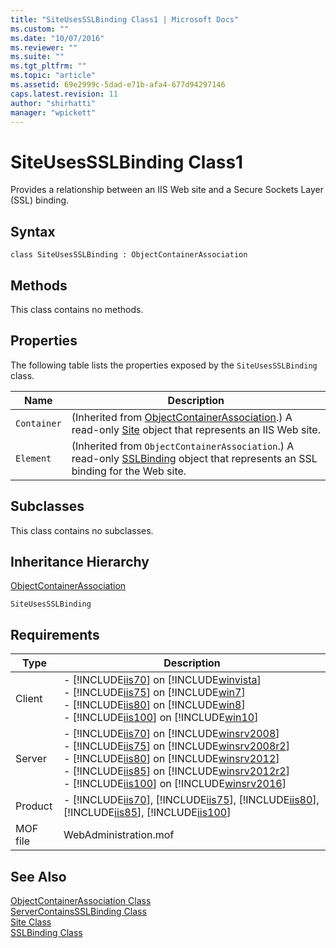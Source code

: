 ```yaml
---
title: "SiteUsesSSLBinding Class1 | Microsoft Docs"
ms.custom: ""
ms.date: "10/07/2016"
ms.reviewer: ""
ms.suite: ""
ms.tgt_pltfrm: ""
ms.topic: "article"
ms.assetid: 69e2999c-5dad-e71b-afa4-677d94297146
caps.latest.revision: 11
author: "shirhatti"
manager: "wpickett"
---
```

# SiteUsesSSLBinding Class1
Provides a relationship between an IIS Web site and a Secure Sockets Layer (SSL) binding.  
  
## Syntax  
  
```vbs  
class SiteUsesSSLBinding : ObjectContainerAssociation  
```  
  
## Methods  
 This class contains no methods.  
  
## Properties  
 The following table lists the properties exposed by the `SiteUsesSSLBinding` class.  
  
|Name|Description|  
|----------|-----------------|  
|`Container`|(Inherited from [ObjectContainerAssociation](../../reference/admin/objectcontainerassociation-class1.md).) A read-only [Site](../../reference/admin/site-class1.md) object that represents an IIS Web site.|  
|`Element`|(Inherited from `ObjectContainerAssociation`.) A read-only [SSLBinding](../../reference/admin/sslbinding-class.md) object that represents an SSL binding for the Web site.|  
  
## Subclasses  
 This class contains no subclasses.  
  
## Inheritance Hierarchy  
 [ObjectContainerAssociation](../../reference/admin/objectcontainerassociation-class1.md)  
  
 `SiteUsesSSLBinding`  
  
## Requirements  
  
|Type|Description|  
|----------|-----------------|  
|Client|-   [!INCLUDE[iis70](../../reference/admin/includes/iis70-md.md)] on [!INCLUDE[winvista](../../reference/admin/includes/winvista-md.md)]<br />-   [!INCLUDE[iis75](../../reference/admin/includes/iis75-md.md)] on [!INCLUDE[win7](../../reference/admin/includes/win7-md.md)]<br />-   [!INCLUDE[iis80](../../reference/admin/includes/iis80-md.md)] on [!INCLUDE[win8](../../reference/admin/includes/win8-md.md)]<br />-   [!INCLUDE[iis100](../../reference/admin/includes/iis100-md.md)] on [!INCLUDE[win10](../../reference/admin/includes/win10-md.md)]|  
|Server|-   [!INCLUDE[iis70](../../reference/admin/includes/iis70-md.md)] on [!INCLUDE[winsrv2008](../../reference/admin/includes/winsrv2008-md.md)]<br />-   [!INCLUDE[iis75](../../reference/admin/includes/iis75-md.md)] on [!INCLUDE[winsrv2008r2](../../reference/admin/includes/winsrv2008r2-md.md)]<br />-   [!INCLUDE[iis80](../../reference/admin/includes/iis80-md.md)] on [!INCLUDE[winsrv2012](../../reference/admin/includes/winsrv2012-md.md)]<br />-   [!INCLUDE[iis85](../../reference/admin/includes/iis85-md.md)] on [!INCLUDE[winsrv2012r2](../../reference/admin/includes/winsrv2012r2-md.md)]<br />-   [!INCLUDE[iis100](../../reference/admin/includes/iis100-md.md)] on [!INCLUDE[winsrv2016](../../reference/admin/includes/winsrv2016-md.md)]|  
|Product|-   [!INCLUDE[iis70](../../reference/admin/includes/iis70-md.md)], [!INCLUDE[iis75](../../reference/admin/includes/iis75-md.md)], [!INCLUDE[iis80](../../reference/admin/includes/iis80-md.md)], [!INCLUDE[iis85](../../reference/admin/includes/iis85-md.md)], [!INCLUDE[iis100](../../reference/admin/includes/iis100-md.md)]|  
|MOF file|WebAdministration.mof|  
  
## See Also  
 [ObjectContainerAssociation Class](../../reference/admin/objectcontainerassociation-class1.md)   
 [ServerContainsSSLBinding Class](../../reference/admin/servercontainssslbinding-class.md)   
 [Site Class](../../reference/admin/site-class1.md)   
 [SSLBinding Class](../../reference/admin/sslbinding-class.md)
